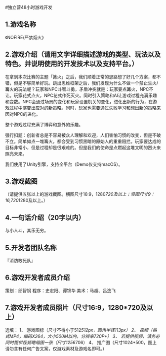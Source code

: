 #独立营48小时游戏开发

## 1.游戏名称
《NOFIRE/严禁烟火》

## 2.游戏介绍（请用文字详细描述游戏的类型、玩法以及特色。并说明使用的开发技术以及支持平台。）
在拿到本次比赛的主题「篝火」之后，我们顺着正常的思路想了好几个方案，都不错，但是不够简单好玩。跳出思维框架之后，我们发现为什么不做一个禁止生火/篝火的玩法呢？玩家和NPC斗智斗勇，矛盾冲突就是：玩家要点篝火，NPC不让。玩家花式点火，NPC花式作死灭火。同时引入策略和AI让游戏过程充满乐趣和变数。NPC会通过场景的变化和玩家设置机关的变化，进化出新的行为，在游戏过程中演变出应对的新策略。同时，玩家也需要通过失败学习和想出新的策略来因对NPC的进化。

整个游戏过程充满了博弈和意外的乐趣。

强行扣题：创新者总是不容易被众人理解和欢迎，人们害怕习惯的改变，但是不破不立。简单如点一堆篝火，都会受到习惯黑暗的原始人的重重阻拦。玩家要达成的目标非常小，但是过程却是很艰难的。但是我们的使命是点燃起这堆文明的烈火来照亮未来。

我们使用了Unity引擎，支持全平台（Demo仅支持macOS）。


## 3.游戏截图
（请提供五张以上的游戏截图。横图尺寸16:9，1280*720及以上；竖图尺寸9：16,720*1280及以上。）

## 4.一句话介绍（20字以内）
与小人斗，其乐无穷。

## 5.开发者团队名称
『消防敢死队』

## 6.游戏开发者成员介绍
策划：邱智钢
程序：史宏阳、谭锦华
美术：马超、吕逸飞

## 7.游戏开发者成员照片（尺寸16:9，1280*720及以上）

选填：
1、  游戏图标（尺寸不得小于512*512px，圆角半径113px）
2、  视频（格式MP4，编码X264，大小500M以内，分辨率720P+）
3、  若提供视频，请务必同时提供视频略缩图一张（尺寸1256*706）
4、  推广图（尺寸1024*500，图上请勿含有任何广告文案，仅游戏素材及游戏名即可。）

